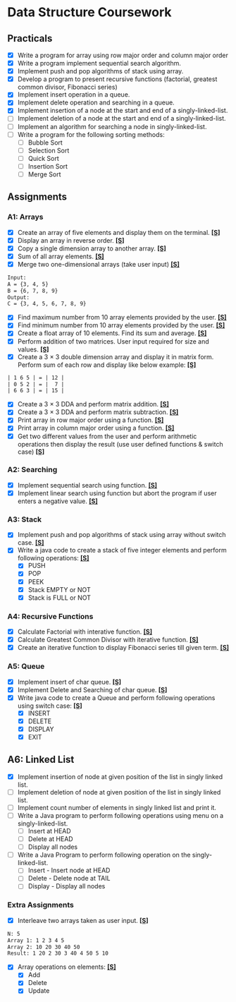 # Data Structure Coursework

## Practicals

- [x] Write a program for array using row major order and column major order
- [x] Write a program implement sequential search algorithm.
- [x] Implement push and pop algorithms of stack using array.
- [x] Develop a program to present recursive functions (factorial, greatest common divisor, Fibonacci series)
- [x] Implement insert operation in a queue.
- [x] Implement delete operation and searching in a queue.
- [x] Implement insertion of a node at the start and end of a singly-linked-list.
- [ ] Implement deletion of a node at the start and end of a singly-linked-list.
- [ ] Implement an algorithm for searching a node in singly-linked-list.
- [ ] Write a program for the following sorting methods:
  - [ ] Bubble Sort
  - [ ] Selection Sort
  - [ ] Quick Sort
  - [ ] Insertion Sort
  - [ ] Merge Sort

## Assignments

### A1: Arrays

- [x] Create an array of five elements and display them on the terminal. [**\[S\]**](Assignments/A1/P01_ArrayElements.java)
- [x] Display an array in reverse order. [**\[S\]**](Assignments/A1/P02_ReverseArray.java)
- [x] Copy a single dimension array to another array. [**\[S\]**](Assignments/A1/P03_CopyArray.java)
- [x] Sum of all array elements. [**\[S\]**](Assignments/A1/P04_SumArray.java)
- [x] Merge two one-dimensional arrays (take user input) [**\[S\]**](Assignments/A1/P05_MergeArrays.java)

```txt
Input:
A = {3, 4, 5}
B = {6, 7, 8, 9}
Output:
C = {3, 4, 5, 6, 7, 8, 9}
```

- [x] Find maximum number from 10 array elements provided by the user. [**\[S\]**](Assignments/A1/P06_ArrayMax.java)
- [x] Find minimum number from 10 array elements provided by the user. [**\[S\]**](Assignments/A1/P07_ArrayMin.java)
- [x] Create a float array of 10 elements. Find its sum and average. [**\[S\]**](Assignments/A1/P08_SumArrayFloat.java)
- [x] Perform addition of two matrices. User input required for size and values. [**\[S\]**](Assignments/A1/P09_MatrixAddition.java)
- [x] Create a 3 × 3 double dimension array and display it in matrix form. Perform sum of each row and display like below example: [**\[S\]**](Assignments/A1/P10_MatrixRowSum.java)

```txt
| 1 6 5 | = | 12 |
| 0 5 2 | = |  7 |
| 6 6 3 | = | 15 |
```

- [x] Create a 3 × 3 DDA and perform matrix addition. [**\[S\]**](Assignments/A1/P11_MatrixAddition.java)
- [x] Create a 3 × 3 DDA and perform matrix subtraction. [**\[S\]**](Assignments/A1/P12_MatrixSubtraction.java)
- [x] Print array in row major order using a function. [**\[S\]**](Assignments/A1/P13_MatrixRowMajor.java)
- [x] Print array in column major order using a function. [**\[S\]**](Assignments/A1/P14_MatrixColumnMajor.java)
- [x] Get two different values from the user and perform arithmetic operations then display the result (use user defined functions & switch case) [**\[S\]**](Assignments/A1/P15_ArithmeticOperations.java)

### A2: Searching

- [x] Implement sequential search using function. [**\[S\]**](Assignments/A2/P01_SequentialSearch.java)
- [x] Implement linear search using function but abort the program if user enters a negative value. [**\[S\]**](Assignments/A2/P02_SSNegativeEnd.java)

### A3: Stack

- [x] Implement push and pop algorithms of stack using array without switch case. [**\[S\]**](Assignments/A3/P1_StackPushPop.java)
- [x] Write a java code to create a stack of five integer elements and perform following operations: [**\[S\]**](Assignments/A3/P2_StackOperations.java)
  - [x] PUSH
  - [x] POP
  - [x] PEEK
  - [x] Stack EMPTY or NOT
  - [x] Stack is FULL or NOT

### A4: Recursive Functions

- [x] Calculate Factorial with interative function. [**\[S\]**](Assignments/A4/P1_LoopFactorial.java)
- [x] Calculate Greatest Common Divisor with iterative function. [**\[S\]**](Assignments/A4/P2_LoopGCD.java)
- [x] Create an iterative function to display Fibonacci series till given term. [**\[S\]**](Assignments/A4/P3_LoopFibonacci.java)

### A5: Queue

- [x] Implement insert of char queue. [**\[S\]**](Assignments/A5/P1_InsertCharQueue.java)
- [x] Implement Delete and Searching of char queue. [**\[S\]**](Assignments/A5/P2_DeleteSearchCharQueue.java)
- [x] Write java code to create a Queue and perform following operations using switch case: [**\[S\]**](Assignments/A5/P3_QueueOperations.java)
  - [x] INSERT
  - [x] DELETE
  - [x] DISPLAY
  - [x] EXIT

## A6: Linked List

- [x] Implement insertion of node at given position of the list in singly linked list.
- [ ] Implement deletion of node at given position of the list in singly linked list.
- [ ] Implement count number of elements in singly linked list and print it.
- [ ] Write a Java program to perform following operations using menu on a singly-linked-list.
  - [ ] Insert at HEAD
  - [ ] Delete at HEAD
  - [ ] Display all nodes
- [ ] Write a Java Program to perform following operation on the singly-linked-list.
  - [ ] Insert - Insert node at HEAD
  - [ ] Delete - Delete node at TAIL
  - [ ] Display - Display all nodes

### Extra Assignments

- [x] Interleave two arrays taken as user input. [**\[S\]**](Assignments/EAs/InterleaveArrays.java)

```txt
N: 5
Array 1: 1 2 3 4 5
Array 2: 10 20 30 40 50
Result: 1 20 2 30 3 40 4 50 5 10
```

- [x] Array operations on elements: [**\[S\]**](Assignments/EAs/Array.java)
  - [x] Add
  - [x] Delete
  - [x] Update

